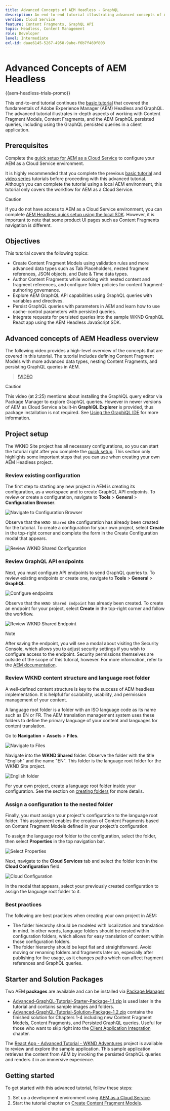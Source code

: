 ```yaml
---
title: Advanced Concepts of AEM Headless - GraphQL
description: An end-to-end tutorial illustrating advanced concepts of Adobe Experience Manager (AEM) GraphQL APIs.
version: Cloud Service
feature: Content Fragments, GraphQL API
topic: Headless, Content Management
role: Developer
level: Intermediate
exl-id: daae6145-5267-4958-9abe-f6b7f469f803
---
```

# Advanced Concepts of AEM Headless

{{aem-headless-trials-promo}}

This end-to-end tutorial continues the [basic tutorial](../multi-step/overview.md) that covered the fundamentals of Adobe Experience Manager (AEM) Headless and GraphQL. The advanced tutorial illustrates in-depth aspects of working with Content Fragment Models, Content Fragments, and the AEM GraphQL persisted queries, including using the GraphQL persisted queries in a client application.

## Prerequisites

Complete the [quick setup for AEM as a Cloud Service](../quick-setup/cloud-service.md) to configure your AEM as a Cloud Service environment. 

It is highly recommended that you complete the previous [basic tutorial](../multi-step/overview.md) and [video series](../video-series/modeling-basics.md) tutorials before proceeding with this advanced tutorial. Although you can complete the tutorial using a local AEM environment, this tutorial only covers the workflow for AEM as a Cloud Service.

>[!CAUTION]
>
>If you do not have access to AEM as a Cloud Service environment, you can complete [AEM Headless quick setup using the local SDK](https://experienceleague.adobe.com/docs/experience-manager-learn/getting-started-with-aem-headless/graphql/quick-setup/local-sdk.html). However, it is important to note that some product UI pages such as Content Fragments navigation is different.



## Objectives

This tutorial covers the following topics:

* Create Content Fragment Models using validation rules and more advanced data types such as Tab Placeholders, nested fragment references, JSON objects, and Date & Time data types.
* Author Content Fragments while working with nested content and fragment references, and configure folder policies for content fragment-authoring governance.
* Explore AEM GraphQL API capabilities using GraphQL queries with variables and directives.
* Persist GraphQL queries with parameters in AEM and learn how to use cache-control parameters with persisted queries.
* Integrate requests for persisted queries into the sample WKND GraphQL React app using the AEM Headless JavaScript SDK.

## Advanced concepts of AEM Headless overview

The following video provides a high-level overview of the concepts that are covered in this tutorial. The tutorial includes defining Content Fragment Models with more advanced data types, nesting Content Fragments, and persisting GraphQL queries in AEM.

>[!VIDEO](https://video.tv.adobe.com/v/340035?quality=12&learn=on)

>[!CAUTION]
>
>This video (at 2:25) mentions about installing the GraphiQL query editor via Package Manager to explore GraphQL queries. However in newer versions of AEM as Cloud Service a built-in **GraphiQL Explorer** is provided, thus package installation is not required. See [Using the GraphiQL IDE](https://experienceleague.adobe.com/docs/experience-manager-cloud-service/content/headless/graphql-api/graphiql-ide.html) for more information.


## Project setup

The WKND Site project has all necessary configurations, so you can start the tutorial right after you complete the [quick setup](../quick-setup/cloud-service.md). This section only highlights some important steps that you can use when creating your own AEM Headless project.


### Review existing configuration

The first step to starting any new project in AEM is creating its configuration, as a workspace and to create GraphQL API endpoints. To review or create a configuration, navigate to **Tools** > **General** > **Configuration Browser**.

![Navigate to Configuration Browser](assets/overview/create-configuration.png)

Observe that the `WKND Shared` site configuration has already been created for the tutorial. To create a configuration for your own project, select **Create** in the top-right corner and complete the form in the Create Configuration modal that appears.

![Review WKND Shared Configuration](assets/overview/review-wknd-shared-configuration.png)

### Review GraphQL API endpoints

Next, you must configure API endpoints to send GraphQL queries to. To review existing endpoints or create one, navigate to **Tools** > **General** > **GraphQL**.

![Configure endpoints](assets/overview/endpoints.png)

Observe that the `WKND Shared Endpoint` has already been created. To create an endpoint for your project, select **Create** in the top-right corner and follow the workflow.

![Review WKND Shared Endpoint](assets/overview/review-wknd-shared-endpoint.png)

>[!NOTE]
>
> After saving the endpoint, you will see a modal about visiting the Security Console, which allows you to adjust security settings if you wish to configure access to the endpoint. Security permissions themselves are outside of the scope of this tutorial, however. For more information, refer to the [AEM documentation](https://experienceleague.adobe.com/docs/experience-manager-65/administering/security/security.html).

### Review WKND content structure and language root folder

A well-defined content structure is key to the success of AEM headless implementation. It is helpful for scalability, usability, and permission management of your content.

A language root folder is a folder with an ISO language code as its name such as EN or FR. The AEM translation management system uses these folders to define the primary language of your content and languages for content translation.

Go to **Navigation** > **Assets** > **Files**.

![Navigate to Files](assets/overview/files.png)

Navigate into the **WKND Shared** folder. Observe the folder with the title "English" and the name "EN". This folder is the language root folder for the WKND Site project.

![English folder](assets/overview/english.png)

For your own project, create a language root folder inside your configuration. See the section on [creating folders](/help/headless-tutorial/graphql/advanced-graphql/author-content-fragments.md#create-folders) for more details.

### Assign a configuration to the nested folder

Finally, you must assign your project's configuration to the language root folder. This assignment enables the creation of Content Fragments based on Content Fragment Models defined in your project's configuration.

To assign the language root folder to the configuration, select the folder, then select **Properties** in the top navigation bar.

![Select Properties](assets/overview/properties.png)

Next, navigate to the **Cloud Services** tab and select the folder icon in the **Cloud Configuration** field.

![Cloud Configuration](assets/overview/cloud-conf.png)

In the modal that appears, select your previously created configuration to assign the language root folder to it.

### Best practices

The following are best practices when creating your own project in AEM:

* The folder hierarchy should be modeled with localization and translation in mind. In other words, language folders should be nested within configuration folders, which allows for easy translation of content within those configuration folders.
* The folder hierarchy should be kept flat and straightforward. Avoid moving or renaming folders and fragments later on, especially after publishing for live usage, as it changes paths which can affect fragment references and GraphQL queries.

## Starter and Solution Packages

Two AEM **packages** are available and can be installed via [Package Manager](/help/headless-tutorial/graphql/advanced-graphql/author-content-fragments.md#sample-content)

* [Advanced-GraphQL-Tutorial-Starter-Package-1.1.zip](/help/headless-tutorial/graphql/advanced-graphql/assets/tutorial-files/Advanced-GraphQL-Tutorial-Starter-Package-1.1.zip) is used later in the tutorial and contains sample images and folders.
* [Advanced-GraphQL-Tutorial-Solution-Package-1.2.zip](/help/headless-tutorial/graphql/advanced-graphql/assets/tutorial-files/Advanced-GraphQL-Tutorial-Solution-Package-1.2.zip) contains the finished solution for Chapters 1-4 including new Content Fragment Models, Content Fragments, and Persisted GraphQL queries. Useful for those who want to skip right into the [Client Application Integration](/help/headless-tutorial/graphql/advanced-graphql/client-application-integration.md) chapter.


The [React App - Advanced Tutorial - WKND Adventures](https://github.com/adobe/aem-guides-wknd-graphql/blob/main/advanced-tutorial/README.md) project is available to review and explore the sample application. This sample application retrieves the content from AEM by invoking the persisted GraphQL queries and renders it in an immersive experience.

## Getting started

To get started with this advanced tutorial, follow these steps:

1. Set up a development environment using [AEM as a Cloud Service](../quick-setup/cloud-service.md).
1. Start the tutorial chapter on [Create Content Fragment Models](/help/headless-tutorial/graphql/advanced-graphql/create-content-fragment-models.md).
